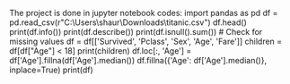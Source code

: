 
The project is done in jupyter notebook
codes:
import pandas as pd
df = pd.read_csv(r"C:\Users\shaur\Downloads\titanic.csv")
df.head()
print(df.info())
print(df.describe())
print(df.isnull().sum())  # Check for missing values
df = df[['Survived', 'Pclass', 'Sex', 'Age', 'Fare']]
children = df[df["Age"] < 18]
print(children)
df.loc[:, 'Age'] = df['Age'].fillna(df['Age'].median())
df.fillna({'Age': df['Age'].median()}, inplace=True)
print(df)
